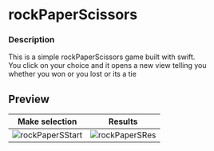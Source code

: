 # rockPaperScissors
<h3>Description</h3>
<p>This is a simple rockPaperScissors game built with swift.<br>
You click on your choice and it opens a new view telling you <br>
  whether you won or you lost or its a tie </p>
  
  <h2>Preview</h2>

| Make selection | Results |
|------------|-------------| 
|  ![rockPaperSStart](https://user-images.githubusercontent.com/33485810/57512435-48d57680-7314-11e9-97a5-c4df40c45c36.png)|![rockPaperSRes](https://user-images.githubusercontent.com/33485810/57512422-3e1ae180-7314-11e9-9111-90c43219d23b.png) |
  

